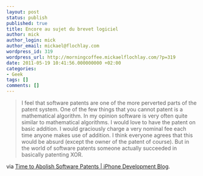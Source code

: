 ```yaml
---
layout: post
status: publish
published: true
title: Encore au sujet du brevet logiciel
author: mick
author_login: mick
author_email: mickael@flochlay.com
wordpress_id: 319
wordpress_url: http://morningcoffee.mickaelflochlay.com/?p=319
date: 2011-05-19 10:41:56.000000000 +02:00
categories:
- Geek
tags: []
comments: []
---
```

<blockquote>I feel that software patents are one of the more perverted parts of the patent system. One of the few things that you cannot patent is a mathematical algorithm. In my opinion software is very often quite similar to mathematical algorithms. I would love to have the patent on basic addition. I would graciously charge a very nominal fee each time anyone makes use of addition. I think everyone agrees that this would be absurd (except the owner of the patent of course). But in the world of software patents someone actually succeeded in basically patenting XOR.</blockquote>
via <a href="http://iphoneincubator.com/blog/business/time-to-abolish-software-patents#utm_source=feedburner&amp;utm_medium=feed&amp;utm_campaign=Feed%3A+IphoneDevelopment+%28iPhone+Development+Blog%29">Time to Abolish Software Patents | iPhone Development Blog</a>.

